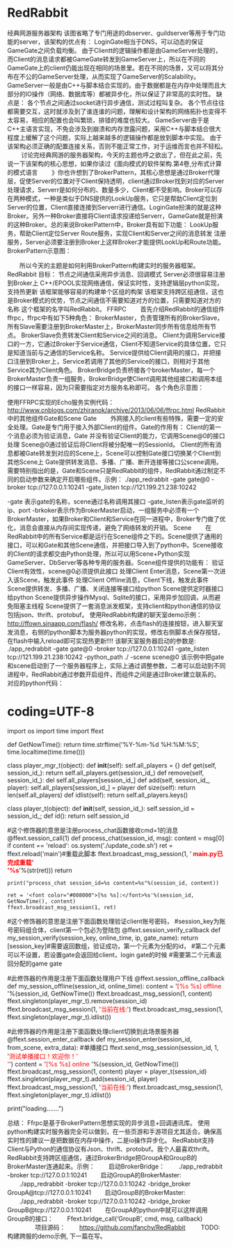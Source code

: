 # RedRabbit
经典网游服务器架构
 该图省略了专门用途的dbserver、guildserver等用于专门功能的server，该架构的优点有：
LoginGate相当于DNS，可以动态的保证GameGate之间负载均衡。
由于Clientt的逻辑操作都是由GameServer处理的，而Client的消息请求都被GameGate转发到GameServer上，所以在不同的GameGate上的client仍能出现在相同的场景里。若在不同的场景，又可以将其分布在不公的GameServer处理，从而实现了GameServer的Scalability。
GameServer一般是由C++与脚本结合实现的。由于数据都是在内存中处理而且大部分的IO操作（网络、数据库等）都被异步化，所以保证了非常高的实时性。
缺点是：
各个节点之间通过socket进行异步通信，测试过程叫复杂。
各个节点往往都需要交互，这时就涉及到了谁连谁的问题，理解和设计架构的网络拓扑也变得不太容易，相应的配置也会叫繁琐，排错的难度也较大。
GameServer由于是C++主语言实现，不免会涉及到崩溃和内存泄露问题，采用C++与脚本结合很大程度上缓解了这个问题，实际上越来越多的逻辑操作都是放到脚本中实现。
由于该架构必须正确的配置连接关系，否则不能正常工作，对于运维而言也并不轻松。
　　
讨论完经典网游的服务器架构，今天的主题也呼之欲出了，但在此之前，先说一下该架构的核心思想，如果你读过《面向模式的软件架构.第4卷,分布式计算的模式语言
　　》你也许想到了BrokerPattern，其核心思想是通过Broker代理层，促使Server的位置对于Client保持透明，client通过Broker找到对应的Server处理请求，Serverr是如何分布的、数量多少，Client都不受影响。Broker可以存在两种模式，一种是类似于DNS提供的LookUp服务，它只是帮助Client定位到Server的位置，Client直接连接到Serverr进行通信。LoginGate扮演的就是这种Broker。另外一种Broker直接将Client请求投递给Serverr，GameGate就是扮演的这种Broker。总的来说BrokerPattern中，Broker具有如下功能：
LookUp服务，帮助Client定位Server
Route服务，实现Client和Server之间的消息转发
注册服务，Server必须要注册到Broker上这样Broker才能提供LookUp和Route功能。
BrokerPattern示意图：


　　所以今天的主题是如何利用BrokerPattern构建实时的服务器框架。
RedRabbit
目标：
节点之间通信采用异步消息、回调模式
Server必须很容易注册到Broker上
C++/EPOOL实现网络通信，保证实时性，支持逻辑层python实现，支持热更新
该框架能够容易的构建单个区组的构架
该框架支持跨区组通信，这也是Broker模式的优势，节点之间通信不需要知道对方的位置，只需要知道对方的名称
这个框架的名字叫RedRabbit。
FFRPC
　　首先介绍RedRabbit的通信组件ffrpc，ffrpc中有如下5种角色：
BrokerMaster，负责管理所有的BrokerSlave，所有Slave需要注册到BrokerMaster上，BrokerMaster同步所有信息给所有节点。
BrokerSlave负责转发Client和Service之间的消息。
Client为调用Service接口的一方，它通过Broker于Service通信，Client不知道Service的具体位置，它只是知道当前与之通信的Service名称。
Service提供给Client调用的接口，并把接口注册到Broker上，Service若调用了其他的Service的接口，则相对于其他Service其为Client角色。
BrokerBridge负责桥接各个brokerMaster，每一个BrokerMaster负责一组服务，BrokerBridge使Client调用其他组接口和调用本组的接口一样容易，因为只需要指定对方服务名称即可。
各个角色示意图：

使用FFRPC实现的Echo服务实例代码：
http://www.cnblogs.com/zhiranok/archive/2013/06/06/ffrpc.html
RedRabbit中的其他组件Gate和Scene
Gate
　　外网接入的client有些特殊，需要一定的安全处理。Gate是专门用于接入外部Client的组件。Gate的作用有：
Client的第一个消息必须为验证消息，Gate 并没有验证Client的能力，它调用Scene@0的接口处理
Scene@0通过验证后将Client将被分配唯一的SessionId。
Client的所有消息都被Gate转发到对应的Scene上，Scene可以控制Gate接口切换某个Client到其他Scene上
Gate提供转发消息、多播、广播、断开连接等接口公scene调用。
需要特别指出的是，Gate和Scene只是RedRabbit的组件，RedRabbit通过制定不同的启动参数来确定开启哪些组件。示例：
./app_redrabbit -gate gate@0 -broker tcp://127.0.0.1:10241 -gate_listen tcp://121.199.21.238:10242

-gate 表示gate的名称，scene通过名称调用其接口
-gate_listen表示gate监听的ip、port
-brkoker表示作为BrokerMaster启动，一组服务中必须有一个BrokerMaster，如果Broker和Client和Service在同一进程中，Broker专门做了优化，消息会直接从内存间实现传递，避免了网络转发的开销。
Scene
　　在RedRabbit中的所有Service都是运行在Scene组件之下的。Scene提供了通用的接口，可以和Gate和其他Scene通信，并把接口导入到了python中。Scene接收的Client的请求都交由Python处理，所以可以用Scene+Python实现GameServer、DbServer等各种专用的服务器。Scene组件提供的功能有：
验证Client有效性，scene@0必须提供此接口
处理Client Enter消息，Scene第一次进入该Scene，触发此事件
处理Client Offline消息，Client下线，触发此事件
Scene提供转发、多播、广播、关闭连接等接口给python
Scene提供定时器接口给python
Scene提供异步操作Mysql、Sqlite的接口，采用异步加回调，从而避免阻塞主线程
Scene提供了一套消息派发框架，支持client和python通信的协议包括json、thrift、protobuf。
使用RedRabbit构建的聊天室demo示例：
http://ffown.sinaapp.com/flash/
修改名称，点击flash的连接按钮，进入聊天室发消息，右侧的python脚本为服务器python的实现，修改右侧脚本点保存按钮，在flash中输入reload即可实现热更新!!!!
该聊天室服务器启动的参数是:
./app_redrabbit -gate gate@0 -broker tcp://127.0.0.1:10241 -gate_listen tcp://121.199.21.238:10242 -python_path ./ -scene scene@0
该示例中把gate和scene启动到了一个服务器程序上，实际上通过调整参数，二者可以启动到不同进程中，RedRabbit通过参数开启组件，而组件之间是通过Broker建立联系的。
对应的python代码：
# coding=UTF-8
import os
import time
import ffext

def GetNowTime():
    return time.strftime('%Y-%m-%d %H:%M:%S', time.localtime(time.time()))

class player_mgr_t(object):
    def __init__(self):
        self.all_players = {}
    def get(self, session_id_):
        return self.all_players.get(session_id_)
    def remove(self, session_id_):
        del  self.all_players[session_id_]
    def add(self, session_id_, player):
        self.all_players[session_id_] = player
    def size(self):
        return len(self.all_players)
    def idlist(self):
        return self.all_players.keys()

class player_t(object):
    def __init__(self, session_id_):
        self.session_id = session_id_;
    def id():
        return self.session_id

#这个修饰器的意思是注册process_chat函数接收cmd=1的消息
@ffext.session_call(1)
def process_chat(session_id, msg):
    content = msg[0]
    if content == 'reload':
        os.system('./update_code.sh')
        ret = ffext.reload('main')#重载此脚本
        ffext.broadcast_msg_session(1, '<b><font color="#ff0000"> main.py已完成重载'\
                                       '%s</font></b>'%(str(ret)))
        return

    print("process_chat session_id=%s content=%s"%(session_id, content))

    ret = '<font color="#008000">[%s %s]:</font>%s'%(session_id, GetNowTime(), content)
    ffext.broadcast_msg_session(1, ret)


#这个修饰器的意思是注册下面函数处理验证client账号密码，
#session_key为账号密码组合体，client第一个包必为登陆包
@ffext.session_verify_callback
def my_session_verify(session_key, online_time, ip, gate_name):
    return [session_key]#需要返回数组，验证成功，第一个元素为分配的id，
						#第二个元素可以不设置，若设置gate会返回给client，login gate的时候
						#需要第二个元素返回分配的game gate

#此修饰器的作用是注册下面函数处理用户下线 
@ffext.session_offline_callback
def my_session_offline(session_id, online_time):
    content = '<font color="#ff0000">[%s %s] offline </font>'%(session_id, GetNowTime())
    ffext.broadcast_msg_session(1, content)
    ffext.singleton(player_mgr_t).remove(session_id)
    ffext.broadcast_msg_session(1, '<font color="#ff0000">当前在线:</font>')
    ffext.broadcast_msg_session(1, ffext.singleton(player_mgr_t).idlist())

#此修饰器的作用是注册下面函数处理client切换到此场景服务器
@ffext.session_enter_callback
def my_session_enter(session_id, from_scene, extra_data):
    #单播接口
    ffext.send_msg_session(session_id, 1, '<font color="#ff0000">测试单播接口！欢迎你！'\
                           				  '</font>')
    content = '<font color="#ff0000">[%s %s] online </font>'%(session_id, GetNowTime())
    ffext.broadcast_msg_session(1, content)
    player = player_t(session_id)
    ffext.singleton(player_mgr_t).add(session_id, player)
    ffext.broadcast_msg_session(1, '<font color="#ff0000">当前在线:</font>')
    ffext.broadcast_msg_session(1, ffext.singleton(player_mgr_t).idlist())

print("loading.......")														


总结：
Ffrpc是基于BrokerPattern思想实现的异步消息+回调通讯库。
使用python构建实时服务器完全可以做到，在一些页游和手游项目尤其适合。确保高实时性的建议一是把数据在内存中操作，二是io操作异步化。
RedRabbit支持Client与Python的通信协议有Json、thrift、protobuf。我个人最喜欢thrift。
RedRabbit支持跨区组通信，通过BrokerBridge把GroupA和GroupB的BrokerMaster连通起来。示例：
　　启动BrokerBridge：
　　./app_redrabbit  -broker tcp://127.0.0.1:10241
　　启动GroupA的BrokerMaster:
　　./app_redrabbit  -broker tcp://127.0.0.1:10242 -bridge_broker GroupA@tcp://127.0.0.1:10241
　　启动GroupB的BrokerMaster:
　　./app_redrabbit  -broker tcp://127.0.0.1:10242 -bridge_broker GroupB@tcp://127.0.0.1:10241
　　在GroupA的python中就可以这样调用GroupB的接口：
　　Ffext.bridge_call(‘GroupB’, cmd, msg, callback)
　　
　　 项目源码：
　　https://github.com/fanchy/RedRabbit
　　
TODO:
构建跨服的demo示例, 下一篇在写。
　　





	

